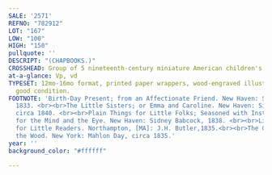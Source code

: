 ```yaml
---
SALE: '2571'
REFNO: "782912"
LOT: "167"
LOW: "100"
HIGH: "150"
pullquote: ''
DESCRIPT: "(CHAPBOOKS.)"
CROSSHEAD: Group of 5 nineteenth-century miniature American children's books.
at-a-glance: Vp, vd
TYPESET: 12mo-16mo format, printed paper wrappers, wood-engraved illustrations; generally
  good condition.
FOOTNOTE: 'Birth-Day Present; from an Affectionate Friend. New Haven: Sidney Babcock,
  1833. <br><br>The Little Sisters; or Emma and Caroline. New Haven: Sidney Babcock,
  circa 1840. <br><br>Plain Things for Little Folks; Seasoned with Instruction both
  for the Mind and the Eye. New Haven: Sidney Babcock, 1838. <br><br>Little Rhymes
  for Little Readers. Northampton, [MA]: J.H. Butler,1835.<br><br>The Children in
  the Wood. New York: Mahlon Day, circa 1835.'
year: ''
background_color: "#ffffff"

---
```

